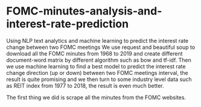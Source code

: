 # FOMC-minutes-analysis-and-interest-rate-prediction
Using NLP text analytics and machine learning to predict the interest rate change between two FOMC meetings
We use request and beautiful soup to download all the FOMC minutes from 1968 to 2019 and create different document-word matrix by different algorithm such as bow and tf-idf. 
Then we use machine learning to find a best model to predict the interest rate change direction (up or down) between two FOMC meetings interval, the result is quite promising and we then turn to some industry level data such as REIT index from 1977 to 2018, the result is even much better.

The first thing we did is scrape all the minutes from the FOMC websites.
